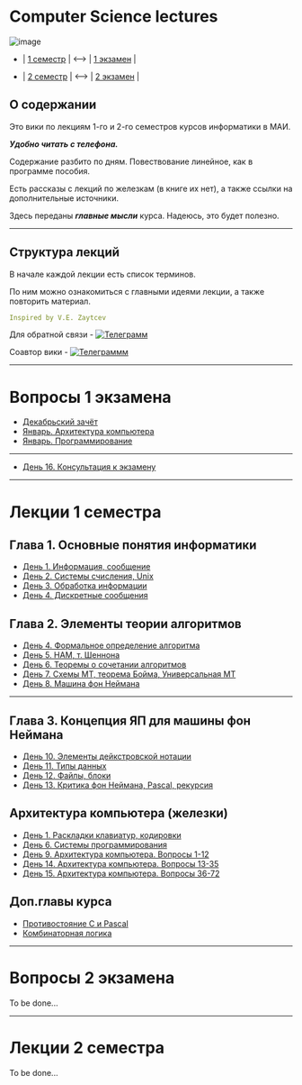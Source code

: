 # Computer Science lectures

![image](https://user-images.githubusercontent.com/113284506/210866918-eb4c6f09-25e2-411f-833c-2d9ff4cf6181.png)


- | [1 семестр](#lections1) | <--> | [1 экзамен](#exam1) |

- | [2 семестр](#lections2) | <--> | [2 экзамен](#exam2) |


## О содержании

Это вики по лекциям 1-го и 2-го семестров курсов информатики в МАИ. 

***Удобно читать с телефона.***

Содержание разбито по дням. Повествование линейное, как в программе пособия.

Есть рассказы с лекций по железкам (в книге их нет), а также ссылки на дополнительные источники. 

Здесь переданы ***главные мысли*** курса. Надеюсь, это будет полезно.  

***

## Структура лекций

В начале каждой лекции есть список терминов.

По ним можно ознакомиться с главными идеями лекции, а также повторить материал.

```yaml
Inspired by V.E. Zaytcev
```

Для обратной связи - [![Телеграмм](https://img.shields.io/badge/Пиши-В%20Telegram-0088cc)](https://t.me/hukumkass)

Соавтор вики - [![Телеграммм](https://img.shields.io/badge/Мне-Тоже%20пиши-0088cc)](https://t.me/yashelter)

***

<a name="exam1"></a>

# Вопросы 1 экзамена

- [Декабрьский зачёт](/1sem/december_zachet.md)
- [Январь. Архитектура компьютера](/1sem/exam_zhelezo.md)
- [Январь. Программирование](/1sem/exam_proga.md)

***

- [День 16. Консультация к экзамену](/1sem/day16.md)

***

<a name="lections1"></a>

# Лекции 1 семестра


## Глава 1. Основные понятия информатики

- [День 1. Информация, сообщение](/1sem/day1.md)
- [День 2. Системы счисления, Unix](/1sem/day2.md)
- [День 3. Обработка информации](/1sem/day3.md)
- [День 4. Дискретные сообщения](/1sem/day4_1.md)

## Глава 2. Элементы теории алгоритмов
- [День 4. Формальное определение алгоритма](/1sem/day4_2.md)
- [День 5. НАМ, т. Шеннона](/1sem/day5.md)
- [День 6. Теоремы о сочетании алгоритмов](/1sem/day6_1.md)
- [День 7. Схемы МТ, теорема Бойма, Универсальная МТ](/1sem/day7.md)
- [День 8. Машина фон Неймана](/1sem/day8.md)

***

## Глава 3. Концепция ЯП для машины фон Неймана

- [День 10. Элементы дейкстровской нотации](/1sem/day10.md) 
- [День 11. Типы данных](/1sem/day11.md)
- [День 12. Файлы, блоки](/1sem/day12.md)
- [День 13. Критика фон Неймана, Pascal, рекурсия](/1sem/day13.md)

## Архитектура компьютера (железки)

- [День 1. Раскладки клавиатур, кодировки](/1sem/day1.md)
- [День 6. Системы программирования](/1sem/day6_2.md)
- [День 9. Архитектура компьютера. Вопросы 1-12](/1sem/day9.md)
- [День 14. Архитектура компьютера. Вопросы 13-35](/1sem/day14.md)
- [День 15. Архитектура компьютера. Вопросы 36-72](/1sem/day15.md)

## Доп.главы курса 
- [Противостояние C и Pascal](/1sem/c_and_pascal.md)
- [Комбинаторная логика](/1sem/combinatorical_logic.md)

***

<a name="exam2"></a>

# Вопросы 2 экзамена

To be done...

***

<a name="lections2"></a>

# Лекции 2 семестра

To be done...
